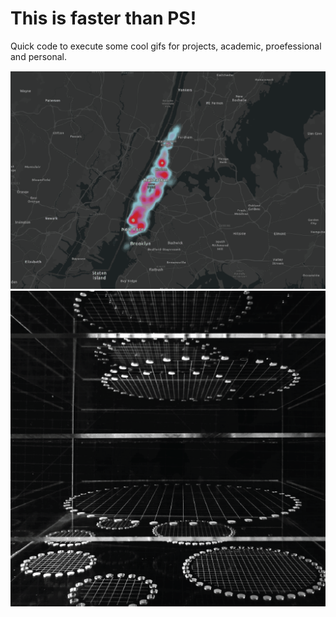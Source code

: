 # This is faster than PS!

Quick code to execute some cool gifs for projects, academic, proefessional and personal. 

![](Harlem.gif)
![](cyb.gif)


